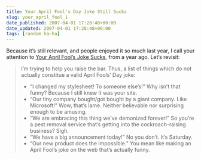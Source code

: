 ```yaml
---
title: Your April Fool's Day Joke Still Sucks
slug: your_april_fool_1
date_published: 2007-04-01 17:28:48+00:00
date_updated: 2007-04-01 17:28:48+00:00
tags: [random ha-ha]
---
```

Because it’s still relevant, and people enjoyed it so much last year, I call your attention to [Your April Fool’s Joke Sucks](/2006/03/your-april-fool.html), from a year ago. Let’s revisit:

> I’m trying to help you raise the bar. Thus, a list of things which do not actually constitue a valid April Fools’ Day joke:
> 
> - “I changed my stylesheet! To someone else’s!” Why isn’t that funny? Because I still knew it was your site.
> - “Our tiny company bought/got bought by a giant company. Like Microsoft!” Wow, that’s lame. Neither believable nor surprising enough to be amusing.
> - “We are embracing this thing we’ve demonized forever!” So you’re a pest removal service that’s getting into the cockroach-raising business? Sigh.
> - “We have a big announcement today!” No you don’t. It’s Saturday.
> - “Our new product does the impossible.” You mean like making an April Fool’s joke on the web that’s actually funny.

